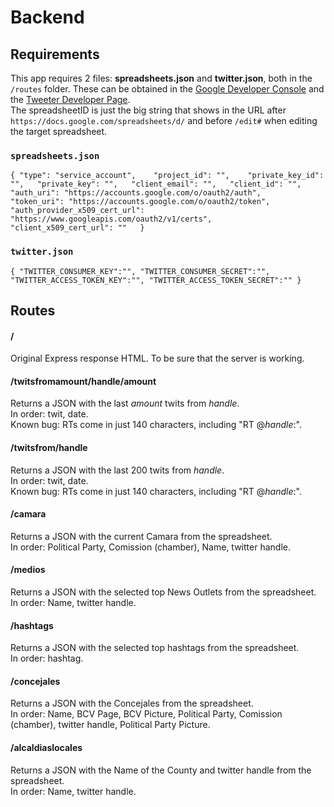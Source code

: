 # Backend
## Requirements
This app requires 2 files: **spreadsheets.json** and **twitter.json**, both in the `/routes` folder. These can be obtained in the [Google Developer Console](https://console.developers.google.com/) and the [Tweeter Developer Page](https://developer.twitter.com/).  
The spreadsheetID is just the big string that shows in the URL after `https://docs.google.com/spreadsheets/d/` and before `/edit#` when editing the target spreadsheet.
### `spreadsheets.json`
`{
  "type": "service_account",   
  "project_id": "",   
  "private_key_id": "",  
  "private_key": "",  
  "client_email": "",  
  "client_id": "",  
  "auth_uri": "https://accounts.google.com/o/oauth2/auth",  
  "token_uri": "https://accounts.google.com/o/oauth2/token",  
  "auth_provider_x509_cert_url": "https://www.googleapis.com/oauth2/v1/certs",  
  "client_x509_cert_url": ""  
}` 
### `twitter.json`
`{
    "TWITTER_CONSUMER_KEY":"",
    "TWITTER_CONSUMER_SECRET":"",
    "TWITTER_ACCESS_TOKEN_KEY":"",
    "TWITTER_ACCESS_TOKEN_SECRET":""
}`

## Routes

#### /
Original Express response HTML. To be sure that the server is working.
#### /twitsfromamount/handle/amount
Returns a JSON with the last _amount_ twits from _handle_.  
In order: twit, date.  
Known bug: RTs come in just 140 characters, including "RT @_handle_:".
#### /twitsfrom/handle
Returns a JSON with the last 200 twits from _handle_.  
In order: twit, date.  
Known bug: RTs come in just 140 characters, including "RT @_handle_:".
#### /camara
Returns a JSON with the current Camara from the spreadsheet.  
In order: Political Party, Comission (chamber), Name, twitter handle.
#### /medios
Returns a JSON with the selected top News Outlets from the spreadsheet.  
In order: Name, twitter handle.
#### /hashtags
Returns a JSON with the selected top hashtags from the spreadsheet.  
In order: hashtag.
#### /concejales
Returns a JSON with the Concejales from the spreadsheet.  
In order: Name, BCV Page, BCV Picture, Political Party, Comission (chamber), twitter handle, Political Party Picture.
#### /alcaldiaslocales
Returns a JSON with the Name of the County and twitter handle from the spreadsheet.  
In order: Name, twitter handle.
